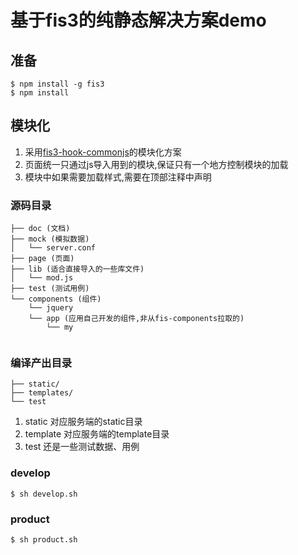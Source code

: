 # 基于fis3的纯静态解决方案demo

## 准备
   ```
   $ npm install -g fis3
   $ npm install
   
   ```
   
## 模块化
   1. 采用[fis3-hook-commonjs](https://github.com/fex-team/fis3-hook-commonjs)的模块化方案
   2. 页面统一只通过js导入用到的模块,保证只有一个地方控制模块的加载
   3. 模块中如果需要加载样式,需要在顶部注释中声明
   
### 源码目录

```
├── doc (文档)
├── mock (模拟数据)
│   └── server.conf
├── page (页面)
├── lib (适合直接导入的一些库文件)
│   └── mod.js
├── test (测试用例)
└── components (组件)
    └── jquery
    └── app (应用自己开发的组件,非从fis-components拉取的)
        └── my
    
```

### 编译产出目录

```
├── static/
├── templates/
└── test
```


1. static 对应服务端的static目录
2. template 对应服务端的template目录
3. test 还是一些测试数据、用例

### develop
```$ sh develop.sh```

### product
```$ sh product.sh```
